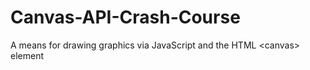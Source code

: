 # Canvas-API-Crash-Course
A means for drawing graphics via JavaScript and the HTML &lt;canvas> element
